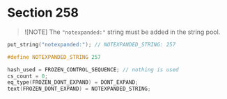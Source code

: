 # Section 258

> ![NOTE]
> The `"notexpanded:"` string must be added in the string pool.

```c << Read the other strings >>+=
put_string("notexpanded:"); // NOTEXPANDED_STRING: 257
```

```c << Internal strings numbers in the pool >>+=
#define NOTEXPANDED_STRING 257
```

```c << Initialize table entries (done by INITEX only) >>+=
hash_used = FROZEN_CONTROL_SEQUENCE; // nothing is used
cs_count = 0;
eq_type(FROZEN_DONT_EXPAND) = DONT_EXPAND;
text(FROZEN_DONT_EXPAND) = NOTEXPANDED_STRING;
```
